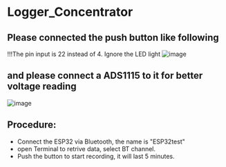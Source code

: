 # Logger_Concentrator
## Please connected the push button like following
!!!The pin input is 22 instead of 4.
Ignore the LED light
![image](https://user-images.githubusercontent.com/26637782/185800692-810106d0-a205-489c-bb43-dda473b3e87a.png)

## and please connect a ADS1115 to it for better voltage reading
![image](https://user-images.githubusercontent.com/26637782/185800770-5aa2e416-1a08-440a-aa19-b878c83413f4.png)

## Procedure:
- Connect the ESP32 via Bluetooth, the name is "ESP32test"
- open Terminal to retrive data, select BT channel.
- Push the button to start recording, it will last 5 minutes.

